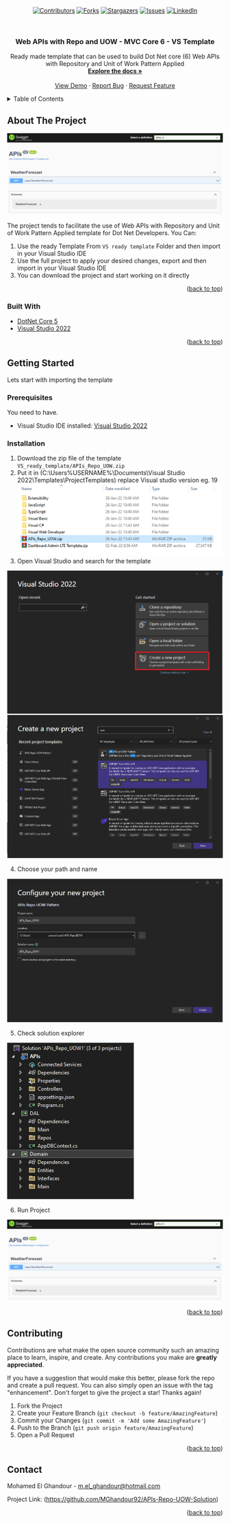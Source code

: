 <div id="top"></div>

<!-- PROJECT SHIELDS -->
<!--
*** I'm using markdown "reference style" links for readability.
*** Reference links are enclosed in brackets [ ] instead of parentheses ( ).
*** See the bottom of this document for the declaration of the reference variables
*** for contributors-url, forks-url, etc. This is an optional, concise syntax you may use.
*** https://www.markdownguide.org/basic-syntax/#reference-style-links
-->
<div align="center">

[![Contributors][contributors-shield]][contributors-url]
[![Forks][forks-shield]][forks-url]
[![Stargazers][stars-shield]][stars-url]
[![Issues][issues-shield]][issues-url]
[![LinkedIn][linkedin-shield]][linkedin-url]

</div>


<!-- PROJECT LOGO -->
<br />
<div align="center">

  <h3 align="center">Web APIs with Repo and UOW - MVC Core 6 - VS Template</h3>

  <p align="center">
    Ready made template that can be used to build Dot Net core (6) Web APIs with Repository and Unit of Work Pattern Applied
    <br />
    <a href="https://github.com/MGhandour92/APIs-Repo-UOW-Solution"><strong>Explore the docs »</strong></a>
    <br />
    <br />
    <a href="https://github.com/MGhandour92/APIs-Repo-UOW-Solution">View Demo</a>
    ·
    <a href="https://github.com/MGhandour92/APIs-Repo-UOW-Solution/issues">Report Bug</a>
    ·
    <a href="https://github.com/MGhandour92/APIs-Repo-UOW-Solution/issues">Request Feature</a>
  </p>
</div>



<!-- TABLE OF CONTENTS -->
<details>
  <summary>Table of Contents</summary>
  <ol>
    <li>
      <a href="#about-the-project">About The Project</a>
      <ul>
        <li><a href="#built-with">Built With</a></li>
      </ul>
    </li>
    <li>
      <a href="#getting-started">Getting Started</a>
      <ul>
        <li><a href="#prerequisites">Prerequisites</a></li>
        <li><a href="#installation">Installation</a></li>
      </ul>
    </li>
    <li><a href="#usage">Usage</a></li>
    <li><a href="#roadmap">Roadmap</a></li>
    <li><a href="#contributing">Contributing</a></li>
    <li><a href="#license">License</a></li>
    <li><a href="#contact">Contact</a></li>
    <li><a href="#acknowledgments">Acknowledgments</a></li>
  </ol>
</details>



<!-- ABOUT THE PROJECT -->
## About The Project

![Admin LTE Core Screen Shot][product-screenshot]


The project tends to facilitate the use of Web APIs with Repository and Unit of Work Pattern Applied template for Dot Net Developers.
You Can:
1. Use the ready Template From `VS ready template` Folder and then import in your Visual Studio IDE
2. Use the full project to apply your desired changes, export and then import in your Visual Studio IDE
3. You can download the project and start working on it directly

<p align="right">(<a href="#top">back to top</a>)</p>



### Built With

* [DotNet Core 5](https://dotnet.microsoft.com/en-us/download/dotnet/6.0)
* [Visual Studio 2022](https://visualstudio.microsoft.com/vs/)

<p align="right">(<a href="#top">back to top</a>)</p>



<!-- GETTING STARTED -->
## Getting Started

Lets start with importing the template

### Prerequisites

You need to have.
* Visual Studio IDE installed: [Visual Studio 2022](https://visualstudio.microsoft.com/vs/)

### Installation

1. Download the zip file of the template `VS_ready_template/APIs_Repo_UOW.zip`
2. Put it in (C:\Users\%USERNAME%\Documents\Visual Studio 2022\Templates\ProjectTemplates) replace Visual studio version eg. 19
![Templates Folder][templates-folder]
3. Open Visual Studio and search for the template

![Search Template][open-vs]
![Search Template2][search-vs-temp]

4. Choose your path and name

![Choose name and path][choose-path-name]

5. Check solution explorer

![Solution Explorer][solution-exp]

6. Run Project

![Run Project][run-proj]

<p align="right">(<a href="#top">back to top</a>)</p>



<!-- USAGE EXAMPLES -->
<!-- ## Usage

Use this space to show useful examples of how a project can be used. Additional screenshots, code examples and demos work well in this space. You may also link to more resources.

_For more examples, please refer to the [Documentation](https://example.com)_

<p align="right">(<a href="#top">back to top</a>)</p> -->


<!-- ROADMAP -->
<!-- ## Roadmap

- [x] Add Changelog
- [x] Add back to top links
- [ ] Add Additional Templates w/ Examples
- [ ] Add "components" document to easily copy & paste sections of the readme
- [ ] Multi-language Support
    - [ ] Chinese
    - [ ] Spanish

See the [open issues](https://github.com/MGhandour92/APIs-Repo-UOW-Solution/issues) for a full list of proposed features (and known issues).

<p align="right">(<a href="#top">back to top</a>)</p> -->


<!-- CONTRIBUTING -->
## Contributing

Contributions are what make the open source community such an amazing place to learn, inspire, and create. Any contributions you make are **greatly appreciated**.

If you have a suggestion that would make this better, please fork the repo and create a pull request. You can also simply open an issue with the tag "enhancement".
Don't forget to give the project a star! Thanks again!

1. Fork the Project
2. Create your Feature Branch (`git checkout -b feature/AmazingFeature`)
3. Commit your Changes (`git commit -m 'Add some AmazingFeature'`)
4. Push to the Branch (`git push origin feature/AmazingFeature`)
5. Open a Pull Request

<p align="right">(<a href="#top">back to top</a>)</p>



<!-- LICENSE -->
<!-- ## License

Distributed under the MIT License. See `LICENSE.txt` for more information.

<p align="right">(<a href="#top">back to top</a>)</p> -->



<!-- CONTACT -->
## Contact

Mohamed El Ghandour - m.el_ghandour@hotmail.com 

Project Link: (https://github.com/MGhandour92/APIs-Repo-UOW-Solution)

<p align="right">(<a href="#top">back to top</a>)</p>



<!-- ACKNOWLEDGMENTS -->
<!-- ## Acknowledgments

Use this space to list resources you find helpful and would like to give credit to. I've included a few of my favorites to kick things off!

* [Choose an Open Source License](https://choosealicense.com)
* [GitHub Emoji Cheat Sheet](https://www.webpagefx.com/tools/emoji-cheat-sheet)
* [Malven's Flexbox Cheatsheet](https://flexbox.malven.co/)
* [Malven's Grid Cheatsheet](https://grid.malven.co/)
* [Img Shields](https://shields.io)
* [GitHub Pages](https://pages.github.com)
* [Font Awesome](https://fontawesome.com)
* [React Icons](https://react-icons.github.io/react-icons/search) 

 <p align="right">(<a href="#top">back to top</a>)</p> -->



<!-- MARKDOWN LINKS & IMAGES -->
<!-- https://www.markdownguide.org/basic-syntax/#reference-style-links -->
[contributors-shield]:https://img.shields.io/github/contributors/MGhandour92/APIs-Repo-UOW-Solution.svg?style=for-the-badge
[contributors-url]: https://github.com/MGhandour92/APIs-Repo-UOW-Solution/graphs/contributors
[forks-shield]: https://img.shields.io/github/forks/MGhandour92/APIs-Repo-UOW-Solution.svg?style=for-the-badge
[forks-url]: https://github.com/MGhandour92/APIs-Repo-UOW-Solution/network/members
[stars-shield]: https://img.shields.io/github/stars/MGhandour92/APIs-Repo-UOW-Solution.svg?style=for-the-badge
[stars-url]: https://github.com/MGhandour92/APIs-Repo-UOW-Solution/stargazers
[issues-shield]: https://img.shields.io/github/issues/MGhandour92/APIs-Repo-UOW-Solution.svg?style=for-the-badge
[issues-url]: https://github.com/MGhandour92/APIs-Repo-UOW-Solution/issues
[linkedin-shield]: https://img.shields.io/badge/-LinkedIn-black.svg?style=for-the-badge&logo=linkedin&colorB=555
[linkedin-url]: https://www.linkedin.com/in/moghandour/
[product-screenshot]: images/ProductScreen.png
[product-logo]: images/ProjectLogo.png
[templates-folder]: images/ProjectTemplates.png
[open-vs]: images/OpenVisualStudio.png
[search-vs-temp]: images/SearchTemplate.png
[choose-path-name]: images/ChoosePathandName.png
[solution-exp]: images/SolutionExplorer.png
[run-proj]: images/Run.png